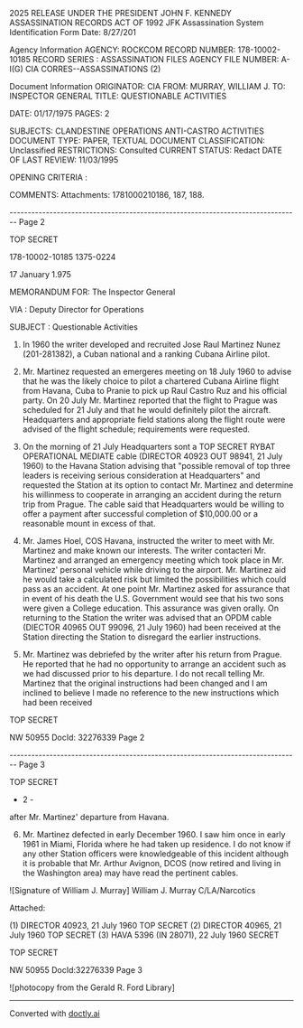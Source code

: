 2025 RELEASE UNDER THE PRESIDENT JOHN F. KENNEDY ASSASSINATION RECORDS ACT OF 1992
JFK Assassination System
Identification Form
Date: 8/27/201

Agency Information
AGENCY: ROCKCOM
RECORD NUMBER: 178-10002-10185
RECORD SERIES : ASSASSINATION FILES
AGENCY FILE NUMBER: A-I(G) CIA CORRES--ASSASSINATIONS (2)

Document Information
ORIGINATOR: CIA
FROM: MURRAY, WILLIAM J.
TO: INSPECTOR GENERAL
TITLE: QUESTIONABLE ACTIVITIES

DATE: 01/17/1975
PAGES: 2

SUBJECTS: CLANDESTINE OPERATIONS
ANTI-CASTRO ACTIVITIES
DOCUMENT TYPE: PAPER, TEXTUAL DOCUMENT
CLASSIFICATION: Unclassified
RESTRICTIONS: Consulted
CURRENT STATUS: Redact
DATE OF LAST REVIEW: 11/03/1995

OPENING CRITERIA :

COMMENTS: Attachments: 1781000210186, 187, 188.


-------------------------------------------------------------------------------- Page 2

TOP SECRET

178-10002-10185 1375-0224

17 January 1.975

MEMORANDUM FOR: The Inspector General

VIA : Deputy Director for Operations

SUBJECT : Questionable Activities

1.  In 1960 the writer developed and recruited Jose Raul Martinez
    Nunez (201-281382), a Cuban national and a ranking Cubana Airline pilot.

2.  Mr. Martinez requested an emergeres meeting on 18 July 1960 to
    advise that he was the likely choice to pilot a chartered Cubana Airline
    flight from Havana, Cuba to Pranie to pick up Raul Castro Ruz and his
    official party. On 20 July Mr. Martinez reported that the flight to Prague
    was scheduled for 21 July and that he would definitely pilot the aircraft.
    Headquarters and appropriate field stations along the flight route were
    advised of the flight schedule; requirements were requested.

3.  On the morning of 21 July Headquarters sont a TOP SECRET RYBAT
    OPERATIONAL MEDIATE cable (DIRECTOR 40923 OUT 98941, 21 July 1960) to
    the Havana Station advising that "possible removal of top three leaders
    is receiving serious consideration at Headquarters" and requested the
    Station at its option to contact Mr. Martinez and determine his willinmess
    to cooperate in arranging an accident during the return trip from Prague.
    The cable said that Headquarters would be willing to offer a payment after
    successful completion of $10,000.00 or a reasonable mount in excess of that.

4.  Mr. James Hoel, COS Havana, instructed the writer to meet with Mr.
    Martinez and make known our interests. The writer contacteri Mr. Martinez
    and arranged an emergency meeting which took place in Mr. Martinez' personal
    vehicle while driving to the airport. Mr. Martinez aid he would take a
    calculated risk but limited the possibilities which could pass as an accident.
    At one point Mr. Martinez asked for assurance that in event of his death
    the U.S. Government would see that his two sons were given a College education.
    This assurance was given orally. On returning to the Station the writer
    was advised that an OPDM cable (DIECTOR 40965 OUT 99096, 21 July 1960) had
    been received at the Station directing the Station to disregard the earlier
    instructions.

5.  Mr. Martinez was debriefed by the writer after his return from
    Prague. He reported that he had no opportunity to arrange an accident such
    as we had discussed prior to his departure. I do not recall telling Mr.
    Martinez that the original instructions had been changed and I am inclined
    to believe I made no reference to the new instructions which had been received

TOP SECRET

NW 50955 DocId: 32276339 Page 2


-------------------------------------------------------------------------------- Page 3

TOP SECRET

- 2 -

after Mr. Martinez' departure from Havana.

6. Mr. Martinez defected in early December 1960. I saw him once in early 1961 in Miami, Florida where he had taken up residence. I do not know if any other Station officers were knowledgeable of this incident although it is probable that Mr. Arthur Avignon, DCOS (now retired and living in the Washington area) may have read the pertinent cables.

![Signature of William J. Murray]
William J. Murray
C/LA/Narcotics

Attached:

(1) DIRECTOR 40923, 21 July 1960 TOP SECRET
(2) DIRECTOR 40965, 21 July 1960 TOP SECRET
(3) HAVA 5396 (IN 28071), 22 July 1960 SECRET

TOP SECRET

NW 50955 DocId:32276339 Page 3

![photocopy from the Gerald R. Ford Library]


---
Converted with [doctly.ai](https://doctly.ai)